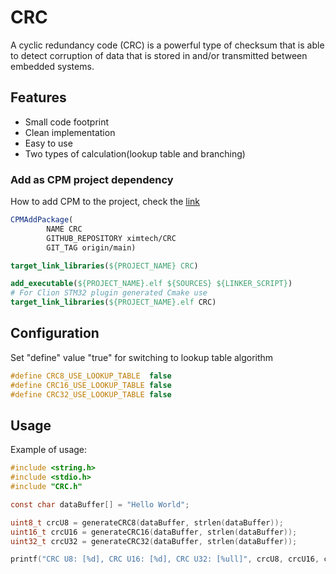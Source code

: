 # CRC
A cyclic redundancy code (CRC) is a powerful type of checksum that is able to detect corruption of data that is stored in 
and/or transmitted between embedded systems. 

## Features
* Small code footprint
* Clean implementation
* Easy to use
* Two types of calculation(lookup table and branching)

### Add as CPM project dependency
How to add CPM to the project, check the [link](https://github.com/cpm-cmake/CPM.cmake)
```cmake
CPMAddPackage(
        NAME CRC
        GITHUB_REPOSITORY ximtech/CRC
        GIT_TAG origin/main)

target_link_libraries(${PROJECT_NAME} CRC)
```
```cmake
add_executable(${PROJECT_NAME}.elf ${SOURCES} ${LINKER_SCRIPT})
# For Clion STM32 plugin generated Cmake use 
target_link_libraries(${PROJECT_NAME}.elf CRC)
```

## Configuration
Set "define" value "true" for switching to lookup table algorithm
```c
#define CRC8_USE_LOOKUP_TABLE  false
#define CRC16_USE_LOOKUP_TABLE false
#define CRC32_USE_LOOKUP_TABLE false
```

## Usage
Example of usage:
```c
#include <string.h>
#include <stdio.h>
#include "CRC.h"

const char dataBuffer[] = "Hello World";

uint8_t crcU8 = generateCRC8(dataBuffer, strlen(dataBuffer));
uint16_t crcU16 = generateCRC16(dataBuffer, strlen(dataBuffer));
uint32_t crcU32 = generateCRC32(dataBuffer, strlen(dataBuffer));

printf("CRC U8: [%d], CRC U16: [%d], CRC U32: [%ull]", crcU8, crcU16, crcU32);
```